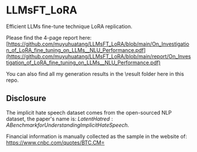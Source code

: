 # LLMsFT_LoRA
Efficient LLMs fine-tune technique LoRA replication. 

Please find the 4-page report here: [https://github.com/muyuhuatang/LLMsFT_LoRA/blob/main/On_Investigation_of_LoRA_fine_tuning_on_LLMs__NLU_Performance.pdf](https://github.com/muyuhuatang/LLMsFT_LoRA/blob/main/report/On_Investigation_of_LoRA_fine_tuning_on_LLMs__NLU_Performance.pdf)

You can also find all my generation results in the \result folder here in this repo.


## Disclosure
The implicit hate speech dataset comes from the open-sourced NLP dataset, the paper's name is: $Latent Hatred: A Benchmark for Understanding Implicit Hate Speech$.

Financial information is manually collected as the sample in the website of: https://www.cnbc.com/quotes/BTC.CM=
